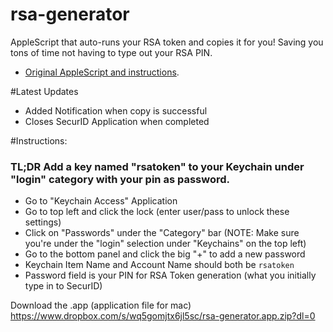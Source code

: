 # rsa-generator
AppleScript that auto-runs your RSA token and copies it for you! Saving you tons of time not having to type out your RSA PIN.

* [Original AppleScript and instructions](http://marcovaltas.com/2012/10/09/scripting-token-retrieval-on-osx.html). 

#Latest Updates
* Added Notification when copy is successful
* Closes SecurID Application when completed


#Instructions:

### TL;DR Add a key named "rsatoken" to your Keychain under "login" category with your pin as password.

* Go to "Keychain Access" Application
* Go to top left and click the lock (enter user/pass to unlock these settings)
* Click on "Passwords" under the "Category" bar (NOTE: Make sure you're under the "login" selection under "Keychains" on the top left)
* Go to the bottom panel and click the big "+" to add a new password
* Keychain Item Name and Account Name should both be `rsatoken`
* Password field is your PIN for RSA Token generation (what you initially type in to SecurID)

Download the .app (application file for mac)
https://www.dropbox.com/s/wq5gomjtx6jl5sc/rsa-generator.app.zip?dl=0
